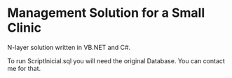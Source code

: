 # Management Solution for a Small Clinic

N-layer solution written in VB.NET and C#.

To run ScriptInicial.sql you will need the original Database. You can contact me for that.

